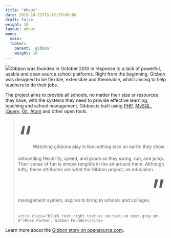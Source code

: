 ```yaml
---
title: "About"
date: 2018-10-21T15:18:27+08:00
draft: false
weight: 10
layout: about
menu:
  main:
  footer:
    parent: 'gibbon'
    weight: 10
---
```


<img src="/img/gibbon-logo.png" class="float-right w-32 sm:w-48 md:w-64 -mt-10 ml-4 mb-4">Gibbon was founded in October 2010 in response to a lack of powerful, usable and open source school platforms. Right from the beginning, Gibbon was designed to be flexible, extensible and themeable, whilst aiming to help teachers to do their jobs. 

The project aims to provide all schools, no matter their size or resources they have, with the systems they need to provide effective learning, teaching and school management. Gibbon is built using [PHP](http://php.net/), [MySQL](https://www.mysql.com/), [jQuery,](https://jquery.com/) [Git](http://github.com/), [Atom](https://atom.io/) and other open tools.


<blockquote class="relative ml-6 lg:-mx-12 mt-12 mb-6 text-purple-darker font-light text-sm sm:text-base sm:text-lg">
    <span class="absolute text-purple-lighter font-normal pin-left -ml-12 -mt-10" style="font-size: 6rem;">“</span>
    Watching gibbons play is like nothing else on earth: they show astounding flexibility, speed, and grace as they swing, run, and jump. Their sense of fun is almost tangible in the air around them. Although lofty, these attributes are what the Gibbon project, an education management system, aspires to bring to schools and colleges.
    <span class="absolute text-purple-lighter font-normal pin-right ml-2 -mt-4" style="font-size: 6rem;">”</span>

    <cite class="block text-right text-xs sm:text-sm text-grey mt-8">Ross Parker, Gibbon Founder</cite>
</blockquote>

Learn more about the [Gibbon story on opensource.com](https://opensource.com/education/14/2/gibbon-project-story).
